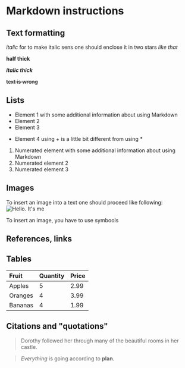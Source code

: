 # Markdown instructions

## Text formatting

*italic* for to make italic sens one should enclose it in two stars *like that*

**half thick**

__*italic thick*__

~~text is wrong~~

## Lists

* Element 1 with some additional information about using Markdown
* Element 2
* Element 3
+ Element 4 using + is a little bit different from using *

1. Numerated element with some additional information about using Markdown
2. Numerated element 2
3. Numerated element 3

## Images

To insert an image into a text one should proceed like following:
![Hello. It's me](yava.jpg)

To insert an image, you have to use symbools ![]()

## References, links

## Tables

| Fruit | Quantity | Price |
|:-|:-|:-|
| Apples | 5 | 2.99 |
| Oranges | 4 | 3.99 |
| Bananas | 4 | 1.99 |


## Citations and "quotations"

> Dorothy followed her through many of the beautiful rooms in her castle.

>  *Everything* is going according to **plan**.